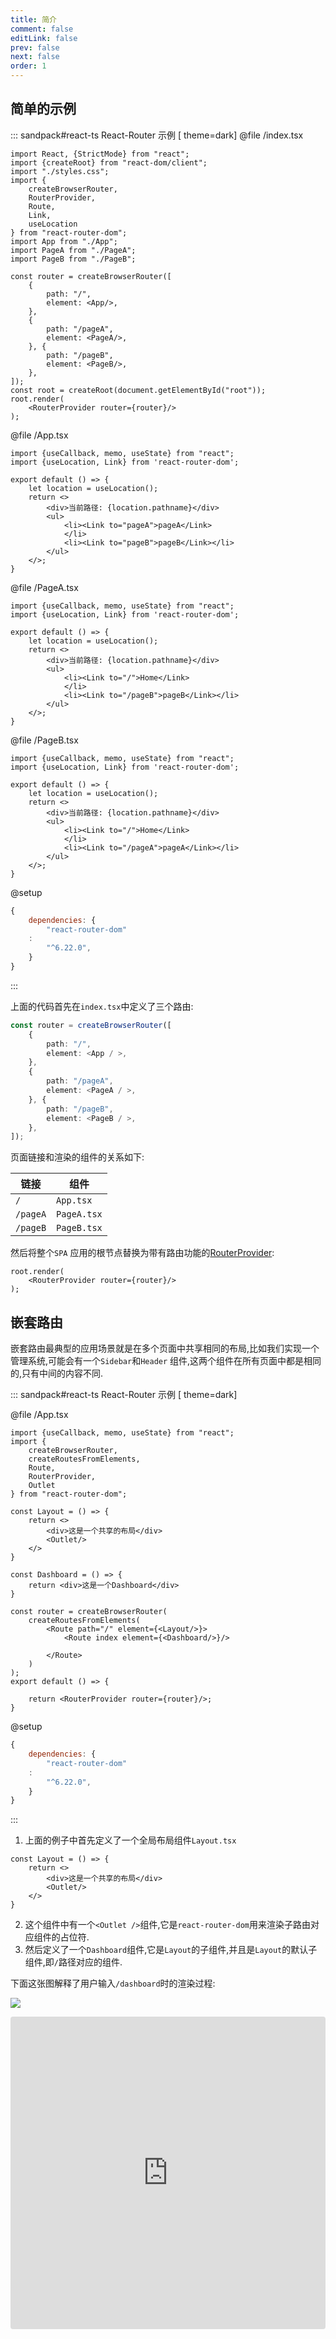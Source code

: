```yaml
---
title: 简介
comment: false
editLink: false
prev: false
next: false
order: 1
---
```


## 简单的示例

::: sandpack#react-ts React-Router 示例 [  theme=dark]
@file /index.tsx

```tsx
import React, {StrictMode} from "react";
import {createRoot} from "react-dom/client";
import "./styles.css";
import {
    createBrowserRouter,
    RouterProvider,
    Route,
    Link,
    useLocation
} from "react-router-dom";
import App from "./App";
import PageA from "./PageA";
import PageB from "./PageB";

const router = createBrowserRouter([
    {
        path: "/",
        element: <App/>,
    },
    {
        path: "/pageA",
        element: <PageA/>,
    }, {
        path: "/pageB",
        element: <PageB/>,
    },
]);
const root = createRoot(document.getElementById("root"));
root.render(
    <RouterProvider router={router}/>
);
```

@file /App.tsx

```tsx 
import {useCallback, memo, useState} from "react";
import {useLocation, Link} from 'react-router-dom';

export default () => {
    let location = useLocation();
    return <>
        <div>当前路径: {location.pathname}</div>
        <ul>
            <li><Link to="pageA">pageA</Link>
            </li>
            <li><Link to="pageB">pageB</Link></li>
        </ul>
    </>;
}
```

@file /PageA.tsx

```tsx 
import {useCallback, memo, useState} from "react";
import {useLocation, Link} from 'react-router-dom';

export default () => {
    let location = useLocation();
    return <>
        <div>当前路径: {location.pathname}</div>
        <ul>
            <li><Link to="/">Home</Link>
            </li>
            <li><Link to="/pageB">pageB</Link></li>
        </ul>
    </>;
}
```

@file /PageB.tsx

```tsx 
import {useCallback, memo, useState} from "react";
import {useLocation, Link} from 'react-router-dom';

export default () => {
    let location = useLocation();
    return <>
        <div>当前路径: {location.pathname}</div>
        <ul>
            <li><Link to="/">Home</Link>
            </li>
            <li><Link to="/pageA">pageA</Link></li>
        </ul>
    </>;
}
```

@setup

```js
{
    dependencies: {
        "react-router-dom"
    :
        "^6.22.0",
    }
}
```

:::

上面的代码首先在`index.tsx`中定义了三个路由:

```ts
const router = createBrowserRouter([
    {
        path: "/",
        element: <App / >,
    },
    {
        path: "/pageA",
        element: <PageA / >,
    }, {
        path: "/pageB",
        element: <PageB / >,
    },
]);
```

页面链接和渲染的组件的关系如下:

| 链接       | 组件          |
|----------|-------------|
| `/`      | `App.tsx`   |
| `/pageA` | `PageA.tsx` |
| `/pageB` | `PageB.tsx` |

然后将整个`SPA`
应用的根节点替换为带有路由功能的[RouterProvider](https://reactrouter.com/en/main/routers/router-provider):

```tsx
root.render(
    <RouterProvider router={router}/>
);
```

## 嵌套路由

嵌套路由最典型的应用场景就是在多个页面中共享相同的布局,比如我们实现一个管理系统,可能会有一个`Sidebar`和`Header`
组件,这两个组件在所有页面中都是相同的,只有中间的内容不同.

::: sandpack#react-ts React-Router 示例 [  theme=dark]

@file /App.tsx

```tsx 
import {useCallback, memo, useState} from "react";
import {
    createBrowserRouter,
    createRoutesFromElements,
    Route,
    RouterProvider,
    Outlet
} from "react-router-dom";

const Layout = () => {
    return <>
        <div>这是一个共享的布局</div>
        <Outlet/>
    </>
}

const Dashboard = () => {
    return <div>这是一个Dashboard</div>
}

const router = createBrowserRouter(
    createRoutesFromElements(
        <Route path="/" element={<Layout/>}>
            <Route index element={<Dashboard/>}/>

        </Route>
    )
);
export default () => {

    return <RouterProvider router={router}/>;
}
```

@setup

```js
{
    dependencies: {
        "react-router-dom"
    :
        "^6.22.0",
    }
}
```

:::

1. 上面的例子中首先定义了一个全局布局组件`Layout.tsx`

```tsx
const Layout = () => {
    return <>
        <div>这是一个共享的布局</div>
        <Outlet/>
    </>
}
```

2. 这个组件中有一个`<Outlet />`组件,它是`react-router-dom`用来渲染子路由对应组件的占位符.
3. 然后定义了一个`Dashboard`组件,它是`Layout`的子组件,并且是`Layout`的默认子组件,即`/`路径对应的组件.

下面这张图解释了用户输入`/dashboard`时的渲染过程:

![](https://cdn.jsdelivr.net/gh/hhypygy/picx-images-hosting@master/嵌套路由渲染流程.3wwe1fls9pq0.svg)

<iframe src="https://remix.run/_docs/routing" style="width:100%; height:500px; border:0; border-radius: 4px; overflow:hidden;"></iframe>

